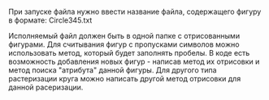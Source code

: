При запуске файла нужно ввести название файла, содержащего фигуру в формате:   Circle345.txt

Исполняемый файл должен быть в одной папке с отрисованными фигурами.
Для считывания фигур с пропусками символов можно использовать метод, который будет заполнять пробелы.
В коде есть возможность добавления новых фигур - написав метод их отрисовки и метод поиска "атрибута" данной фигуры.
Для другого типа растеризации круга можно написать другой метод отрисовки для данной расеризации.
